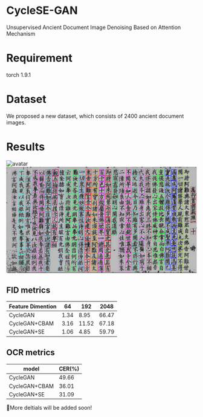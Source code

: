 # CycleSE-GAN
Unsupervised Ancient Document Image Denoising Based on Attention Mechanism

# Requirement
  torch 1.9.1

# Dataset
  We proposed a new dataset, which consists of 2400 ancient document images.
  
# Results
![avatar](https://github.com/RylonW/CycleSE-GAN/blob/main/pic/denoise_result.png)
![avatar](https://github.com/RylonW/CycleSE-GAN/blob/main/pic/recognition.png)

## FID metrics
| Feature Dimention  | 64 | 192    | 2048  |
|--------|------------|-------   |--------|
| CycleGAN | 1.34    | 8.95   | 66.47 | 
| CycleGAN+CBAM | 3.16    | 11.52   | 67.18 |
| CycleGAN+SE | 1.06    | 4.85   | 59.79 | 

## OCR metrics
| model  | CER(%) | 
|--------|------------|
| CycleGAN | 49.66    |
| CycleGAN+CBAM | 36.01    |
| CycleGAN+SE | 31.09    |

:cherries:More deltials will be added soon!
